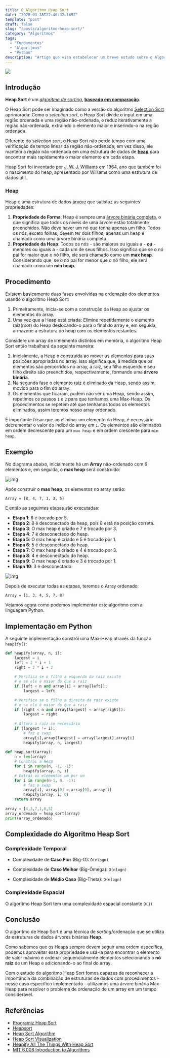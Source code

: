 ```yaml
---
title: O Algoritmo Heap Sort
date: "2020-03-28T22:40:32.169Z"
template: "post"
draft: false
slug: "/posts/algoritmo-heap-sort/"
category: "Algoritmos"
tags:
  - "Fundamentos"
  - "Algoritmos"
  - "Python"
description: "Artigo que visa estabelecer um breve estudo sobre o Algoritmo Heap Sort"
---
```


<img src="https://i.ibb.co/bBKVbj0/Sorting-heapsort-anim.gif"> </br>

## Introdução

**Heap Sort** é um *[algoritmo de sorting](https://en.wikipedia.org/wiki/Sorting_algorithm)*, **[baseado em comparação](https://en.wikipedia.org/wiki/Comparison_sort)**. 

O Heap Sort pode ser imaginado como a versão do algoritmo [Selection Sort](https://en.wikipedia.org/wiki/Selection_sort) aprimorada: Como o *selection sort*, o Heap Sort divide o input em uma região ordenada e uma região não-ordenada, e reduz iterativamente a região não-ordenada, extraindo o elemento maior e inserindo-o na região ordenada. 

Diferente do *selection sort*, o Heap Sort não perde tempo com uma verificação de tempo linear da região não-ordenada; em vez disso, ele mantém a região não-ordenada em uma estrutura de dados de **[heap](https://en.wikipedia.org/wiki/Heap_(data_structure))** para encontrar mais rapidamente o maior elemento em cada etapa.

Heap Sort foi inventado por [J. W. J. Williams](https://en.wikipedia.org/wiki/J._W._J._Williams) em 1964, ano que também foi o nascimento do heap, apresentado por Williams como uma estrutura de dados útil.

### Heap

Heap é uma estrutura de dados [árvore](https://en.wikipedia.org/wiki/Tree_(data_structure)) que satisfaz as seguintes propriedades:

1. **Propriedade de Forma**: Heap é sempre uma [árvore binária completa](https://i.ytimg.com/vi/bvpiyKo9hnI/maxresdefault.jpg), o que significa que todos os níveis de uma árvore estão totalmente preenchidos. Não deve haver um nó que tenha apenas um filho. Todos os nós, exceto folhas, devem ter dois filhos; apenas um heap é chamado como uma árvore binária completa.
2. **Propriedade da Heap**: Todos os nós - são maiores ou iguais a - **ou** - menores ou iguais a - cada um de seus filhos. Isso significa que se o nó pai for maior que o nó filho, ele será chamado como um **max heap**. Considerando que, se o nó pai for menor que o nó filho, ele será chamado como um **min heap**.

## Procedimento

Existem basicamente duas fases envolvidas na ordenação dos elementos usando o algoritmo Heap Sort:

1. Primeiramente, inicia-se com a construção da Heap ao ajustar os elementos do array.
2. Uma vez que a Heap está criada: Elimine repetidamente o elemento raiz(*root*) do Heap deslocando-o para o final do array e, em seguida, armazene a estrutura do heap com os elementos restantes.

Considere um array de `N` elemento distintos em memória, o algoritmo Heap Sort então trabalhará da seguinte maneira:

1. Inicialmente, a Heap é construída ao mover os elementos para suas posições apropriadas no array. Isso significa que, à medida que os elementos são percorridos no array, a raiz, seu filho esquerdo e seu filho direito são preenchidos, respectivamente, formando uma **árvore binária**.
2. Na segunda fase o elemento raiz é eliminado da Heap, sendo assim, movido para o fim do array.
3. Os elementos que ficaram, podem não ser uma Heap, sendo assim, repetimos os passos `1` e `2` para que tenhamos uma Max-Heap. Os procedimentos se repetem até que tenhamos todos os elementos eliminados, assim teremos nosso array ordenado.

É importante frisar que ao eliminar um elemento da Heap, é necessário decrementar o valor do índice do array em `1`. Os elementos são eliminados em ordem decrescente para um `max heap` e em ordem crescente para `min heap`. 

## Exemplo

No diagrama abaixo, inicialmente há um **Array** não-ordenado com 6 elementos e, em seguida, o **max heap** será construído:

![img](https://i.imgur.com/x5LaFLP.png)

Após construir o **max heap**, os elementos no array serão:

```
Array = [8, 4, 7, 1, 3, 5]
```

E então as seguintes etapas são executadas:

- **Etapa 1**: 8 é trocado por 5.
- **Etapa 2**: 8 é desconectado da heap, pois 8 está na posição correta.
- **Etapa 3**: O max heap é criado e 7 é trocado por 3.
- **Etapa 4**: 7 é desconectado do heap.
- **Etapa 5**: O max heap é criado e 5 é trocado por 1.
- **Etapa 6**: 5 é desconectado do heap.
- **Etapa 7**: O max heap é criado e 4 é trocado por 3.
- **Etapa 8**: 4 é desconectado do heap.
- **Etapa 9**: O max heap é criado e 3 é trocado por 1.
- **Etapa 10**: 3 é desconectado.

![img](https://i.imgur.com/H56OAUw.png)

Depois de executar todas as etapas, teremos o Array ordenado:

```
Array = [1, 3, 4, 5, 7, 8]
```

Vejamos agora como podemos implementar este algoritmo com a linguagem Python.

## Implementação em Python

A seguinte implementação constrói uma Max-Heap através da função `heapify()`:

```python
def heapify(array, n, i): 
    largest = i
    left = 2 * i + 1    
    right = 2 * i + 2   
	
	# Verifica se o filho a esquerda da raiz existe 
	# e se ele é maior do que a raiz
    if (left < n and array[i] < array[left]): 
        largest = left 

	# Verifica se o filho a direita da raiz existe 
	# e se ele é maior do que a raiz
    if (right < n and array[largest] < array[right]): 
        largest = right 
        
    # Altera a raíz se necessário
    if (largest != i): 
    	# faz o swap 
        array[i],array[largest] = array[largest],array[i] 
        heapify(array, n, largest) 
  
def heap_sort(array): 
    n = len(array) 
    # Constrói a Heap
    for i in range(n, -1, -1): 
        heapify(array, n, i) 
    # Extrai os elementos um por um
    for i in range(n-1, 0, -1): 
    	# faz o swap
        array[i], array[0] = array[0], array[i] 
        heapify(array, i, 0) 
    return array
  
array = [4,3,7,1,8,5]
array_ordenado = heap_sort(array)
print(array_ordenado)
```

## Complexidade do Algoritmo Heap Sort

### Complexidade Temporal

- Complexidade de **Caso Pior** (Big-O): `O(nlogn)` 

- Complexidade de **Caso Melhor** (Big-Ômega): `O(nlogn)` 

- Complexidade de **Médio Caso** (Big-Theta): `O(nlogn)`

### Complexidade Espacial

O algoritmo Heap Sort tem uma complexidade espacial constante `O(1)`

## Conclusão

O algoritmo de Heap Sort é uma técnica de *sorting*/ordenação que se utiliza da estruturas de dados árvores binárias **Heap**. 

Como sabemos que os Heaps sempre devem seguir uma ordem específica, podemos aproveitar essa propriedade e usá-la para encontrar o elemento de valor máximo e ordenar sequencialmente elementos selecionando o **nó raiz** de um Heap e adicionando-o ao final do array.

Com o estudo do algoritmo Heap Sort fomos capazes de reconhecer a importância da combinação de estruturas de dados com procedimentos - nesse caso específico implementado - utilizamos uma árvore binária Max-Heap para resolver o problema de ordenação de um array em um tempo considerável.

## Referências

- [Programiz Heap Sort](https://www.programiz.com/dsa/heap-sort)
- [Heapsort](https://en.wikipedia.org/wiki/Heapsort)
- [Heap Sort Algorithm ](https://www.interviewbit.com/tutorial/heap-sort-algorithm/)
- [Heap Sort Visualization](https://www.cs.usfca.edu/~galles/visualization/HeapSort.html)
- [Heapify All The Things With Heap Sort](https://medium.com/basecs/heapify-all-the-things-with-heap-sort-55ee1c93af82)
- [MIT 6.006 Introduction to Algorithms](https://ocw.mit.edu/courses/electrical-engineering-and-computer-science/6-006-introduction-to-algorithms-fall-2011/lecture-videos/MIT6_006F11_lec04.pdf)